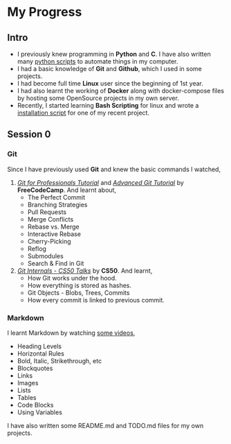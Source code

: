 # My Progress

## Intro
- I previously knew programming in **Python** and **C**. I have also written many [python scripts](https://github.com/abhishekmj303/Virtual-Assistant) to automate things in my computer.
- I had a basic knowledge of **Git** and **Github**, which I used in some projects.
- I had become full time **Linux** user since the beginning of 1st year.
- I had also learnt the working of **Docker** along with docker-compose files by hosting some OpenSource projects in my own server.
- Recently, I started learning **Bash Scripting** for linux and wrote a [installation script](https://github.com/abhishekmj303/LogiNetwork/blob/master/linux/install.sh) for one of my recent project.

## Session 0
### Git
Since I have previously used **Git** and knew the basic commands I watched,
  1. [_Git for Professionals Tutorial_](https://www.youtube.com/watch?v=Uszj_k0DGsg) and [_Advanced Git Tutorial_](https://www.youtube.com/watch?v=qsTthZi23VE) by **FreeCodeCamp**. And learnt about,
     - The Perfect Commit
     - Branching Strategies
     - Pull Requests
     - Merge Conflicts
     - Rebase vs. Merge
     - Interactive Rebase
     - Cherry-Picking
     - Reflog
     - Submodules
     - Search & Find in Git
  2. [_Git Internals - CS50 Talks_](https://www.youtube.com/watch?v=lG90LZotrpo) by **CS50**. And learnt,
     - How Git works under the hood.
     - How everything is stored as hashes.
     - Git Objects - Blobs, Trees, Commits
     - How every commit is linked to previous commit.

### Markdown
I learnt Markdown by watching [some videos](https://www.youtube.com/watch?v=HUBNt18RFbo),
- Heading Levels
- Horizontal Rules
- Bold, Italic, Strikethrough, etc
- Blockquotes
- Links
- Images
- Lists
- Tables
- Code Blocks
- Using Variables

I have also written some README.md and TODO.md files for my own projects.
